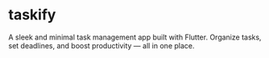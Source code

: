 # taskify
A sleek and minimal task management app built with Flutter. Organize tasks, set deadlines, and boost productivity — all in one place.
